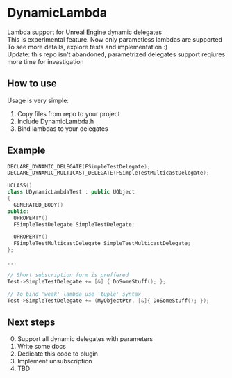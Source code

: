 # DynamicLambda
Lambda support for Unreal Engine dynamic delegates\
This is experimental feature. Now only parametless lambdas are supported \
To see more details, explore tests and implementation :)\
Update: this repo isn't abandoned, parametrized delegates support reqiures more time for invastigation

## How to use
Usage is very simple:
1. Copy files from repo to your project
2. Include DynamicLambda.h
3. Bind lambdas to your delegates

## Example
```c++
DECLARE_DYNAMIC_DELEGATE(FSimpleTestDelegate);
DECLARE_DYNAMIC_MULTICAST_DELEGATE(FSimpleTestMulticastDelegate);

UCLASS()
class UDynamicLambdaTest : public UObject
{
  GENERATED_BODY()
public:
  UPROPERTY()
  FSimpleTestDelegate SimpleTestDelegate;

  UPROPERTY()
  FSimpleTestMulticastDelegate SimpleTestMulticastDelegate;
};

...

// Short subscription form is preffered
Test->SimpleTestDelegate += [&] { DoSomeStuff(); };

// To bind 'weak' lambda use 'tuple' syntax
Test->SimpleTestDelegate += (MyObjectPtr, [&]{ DoSomeStuff(); });
```

## Next steps
0. Support all dynamic delegates with parameters
1. Write some docs
2. Dedicate this code to plugin
3. Implement unsubscription 
4. TBD
